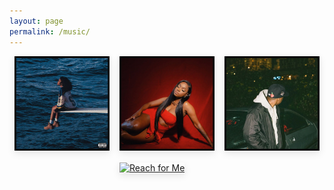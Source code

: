 ```yaml
---
layout: page
permalink: /music/
---
```


<div style="display: flex; flex-wrap: wrap; gap: 1rem; justify-content: center;">

  <a href="/music/sza.mp3" style="flex: 1 1 calc(33.333% - 1rem); max-width: calc(33.333% - 1rem);">
    <img 
      src="/images/sza.jpg" 
      alt="Shirt" 
      style="width: 100%; height: auto; box-shadow: 0 4px 12px rgba(0,0,0,0.1); transition: transform 0.3s;"
      onmouseover="this.style.transform='scale(1.03)'"
      onmouseout="this.style.transform='scale(1)'"
    />
  </a>

  <a href="/music/jaydink.mp3" style="flex: 1 1 calc(33.333% - 1rem); max-width: calc(33.333% - 1rem);">
    <img 
      src="/images/jaydink.jpg" 
      alt="You Playin'" 
      style="width: 100%; height: auto; box-shadow: 0 4px 12px rgba(0,0,0,0.1); transition: transform 0.3s;"
      onmouseover="this.style.transform='scale(1.03)'"
      onmouseout="this.style.transform='scale(1)'"
    />
  </a>

  <a href="/music/jaykin.mp3" style="flex: 1 1 calc(33.333% - 1rem); max-width: calc(33.333% - 1rem);">
    <img 
      src="/images/jaykin.jpg" 
      alt="VAN II" 
      style="width: 100%; height: auto; box-shadow: 0 4px 12px rgba(0,0,0,0.1); transition: transform 0.3s;"
      onmouseover="this.style.transform='scale(1.03)'"
      onmouseout="this.style.transform='scale(1)'"
    />
  </a>

  <a href="/music/reachforme.mp3" style="flex: 1 1 calc(33.333% - 1rem); max-width: calc(33.333% - 1rem);">
    <img 
      src="/images/reachforme.jpg" 
      alt="Reach for Me" 
      style="width: 100%; height: auto; box-shadow: 0 4px 12px rgba(0,0,0,0.1); transition: transform 0.3s;"
      onmouseover="this.style.transform='scale(1.03)'"
      onmouseout="this.style.transform='scale(1)'"
    />
  </a>

  <!-- Add more image links below as needed -->

  

</div>

